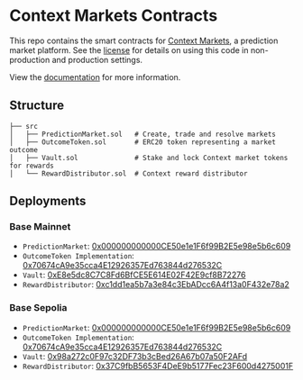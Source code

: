 # Context Markets Contracts

This repo contains the smart contracts for [Context Markets](http://context.markets/), a prediction market platform. See the [license](LICENSE) for details on using this code in non-production and production settings.

View the [documentation](https://docs.context.markets/) for more information.

## Structure

```
├── src
│   ├── PredictionMarket.sol   # Create, trade and resolve markets
│   ├── OutcomeToken.sol       # ERC20 token representing a market outcome
│   ├── Vault.sol              # Stake and lock Context market tokens for rewards
│   └── RewardDistributor.sol  # Context reward distributor
```

## Deployments

### Base Mainnet

- `PredictionMarket`: [0x000000000000CE50e1e1F6f99B2E5e98e5b6c609](https://basescan.org/address/0x000000000000CE50e1e1F6f99B2E5e98e5b6c609)
- `OutcomeToken Implementation`: [0x70674cA9e35cca4E12926357Ed763844d276532C](https://basescan.org/address/0x70674cA9e35cca4E12926357Ed763844d276532C)
- `Vault`: [0xE8e5dc8C7C8Fd6BfCE5E614E02F42E9cf8B72276](https://basescan.org/address/0xE8e5dc8C7C8Fd6BfCE5E614E02F42E9cf8B72276)
- `RewardDistributor`: [0xc1dd1ea5b7a3e84c3EbADcc6A4f13a0F432e78a2](https://basescan.org/address/0xc1dd1ea5b7a3e84c3EbADcc6A4f13a0F432e78a2)

### Base Sepolia

- `PredictionMarket`: [0x000000000000CE50e1e1F6f99B2E5e98e5b6c609](https://sepolia.basescan.org/address/0x000000000000CE50e1e1F6f99B2E5e98e5b6c609)
- `OutcomeToken Implementation`: [0x70674cA9e35cca4E12926357Ed763844d276532C](https://sepolia.basescan.org/address/0x70674cA9e35cca4E12926357Ed763844d276532C)
- `Vault`: [0x98a272c0F97c32DF73b3cBed26A67b07a50F2AFd](https://sepolia.basescan.org/address/0x98a272c0F97c32DF73b3cBed26A67b07a50F2AFd)
- `RewardDistributor`: [0x37C9fbB5653F4DeE9b5177Fec23F600d4275001F](https://sepolia.basescan.org/address/0x37C9fbB5653F4DeE9b5177Fec23F600d4275001F)
